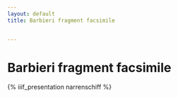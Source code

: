 ```yaml
---
layout: default
title: Barbieri fragment facsimile


---
```


# Barbieri fragment facsimile

{% iiif_presentation narrenschiff %}
